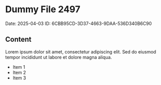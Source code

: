 # Dummy File 2497

Date: 2025-04-03
ID: 6CBB95CD-3D37-4663-9DAA-536D340B6C90

## Content

Lorem ipsum dolor sit amet, consectetur adipiscing elit.
Sed do eiusmod tempor incididunt ut labore et dolore magna aliqua.

* Item 1
* Item 2
* Item 3
